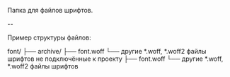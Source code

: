 Папка для файлов шрифтов.

--

Пример структуры файлов:

font/
├── archive/
    ├── font.woff
    └── другие *.woff, *.woff2 файлы шрифтов не подключённые к проекту
├── font.woff
└── другие *.woff, *.woff2 файлы шрифтов
